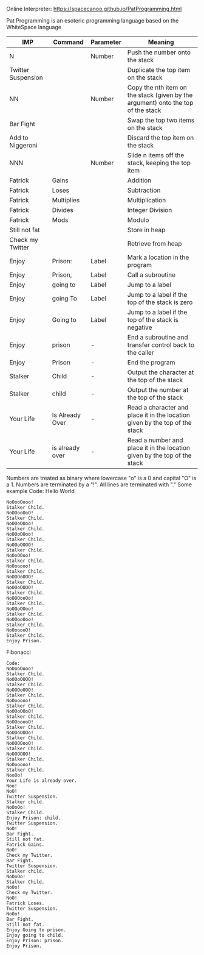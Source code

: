 Online Interpreter: https://spacecanoo.github.io/PatProgramming.html

Pat Programming is an esoteric programming language based on the WhiteSpace language

|IMP|Command|Parameter|Meaning​|
|---|-------|---------|-------|
|N||Number|Push the number onto the stack​|
|Twitter Suspension|​|​|Duplicate the top item on the stack​|
|NN​|​|Number​|Copy the nth item on the stack (given by the argument) onto the top of the stack​|
|Bar Fight​|​|​|Swap the top two items on the stack​|
|Add to Niggeroni​|​||Discard the top item on the stack​|
|NNN​|​|Number​|Slide n items off the stack, keeping the top item​|
|Fatrick​|Gains​|​|Addition​|
|Fatrick​|Loses​|​|Subtraction​|
|Fatrick​|Multiplies​|​|Multiplication​|
|Fatrick​|Divides​||Integer Division​|
|Fatrick​|Mods​|​|Modulo​|
|Still not fat​||​|Store in heap​|
|Check my Twitter​|||Retrieve from heap​|
|Enjoy​|Prison:​|Label​|Mark a location in the program​|
|Enjoy​|Prison,​|Label​|Call a subroutine​|
|Enjoy​|going to​|Label​|Jump to a label​|
|Enjoy​|going To​|Label​|Jump to a label if the top of the stack is zero​|
|Enjoy​|Going to​|Label​|Jump to a label if the top of the stack is negative​|
|Enjoy​|prison​|-​|End a subroutine and transfer control back to the caller​|
|Enjoy​|Prison​|-​|End the program​|
|Stalker​|Child​|-​|Output the character at the top of the stack​|
|Stalker​|child​|-​|Output the number at the top of the stack​|
|Your Life​|Is Already Over​|-​|Read a character and place it in the location given by the top of the stack​|
|Your Life​|is already over​|-​|Read a number and place it in the location given by the top of the stack​|

Numbers are treated as binary where lowercase "o" is a 0 and capital "O" is a 1. Numbers are terminated by a "!". All lines are terminated with "."
Some example Code:
Hello World
```
NoOooOooo!
Stalker Child.
NoOOooOoO!
Stalker Child.
NoOOoOOoo!
Stalker Child.
NoOOoOOoo!
Stalker Child.
NoOOoOOOO!
Stalker Child.
NoOoOOoo!
Stalker Child.
NoOooooo!
Stalker Child.
NoOOOoOOO!
Stalker Child.
NoOOoOOOO!
Stalker Child.
NoOOOooOo!
Stalker Child.
NoOOoOOoo!
Stalker Child.
NoOOooOoo!
Stalker Child.
NoOooooO!
Stalker Child.
Enjoy Prison.
```

Fibonacci
```
Code:
NoOooOooo!
Stalker Child.
NoOOoOOOO!
Stalker Child.
NoOOOoOOO!
Stalker Child.
NoOooooo!
Stalker Child.
NoOOoOOoO!
Stalker Child.
NoOOooooO!
Stalker Child.
NoOOoOOOo!
Stalker Child.
NoOOOOooO!
Stalker Child.
NoOOOOOO!
Stalker Child.
NoOooooo!
Stalker Child.
NooOo!
Your Life is already over.
Noo!
NoO!
Twitter Suspension.
Stalker child.
NoOoOo!
Stalker Child.
Enjoy Prison: child.
Twitter Suspension.
NoO!
Bar Fight.
Still not fat.
Fatrick Gains.
NoO!
Check my Twitter.
Bar Fight.
Twitter Suspension.
Stalker child.
NoOoOo!
Stalker Child.
NoOo!
Check my Twitter.
NoO!
Fatrick Loses.
Twitter Suspension.
NoOo!
Bar Fight.
Still not fat.
Enjoy Going to prison.
Enjoy going to child.
Enjoy Prison: prison.
Enjoy Prison.
```
